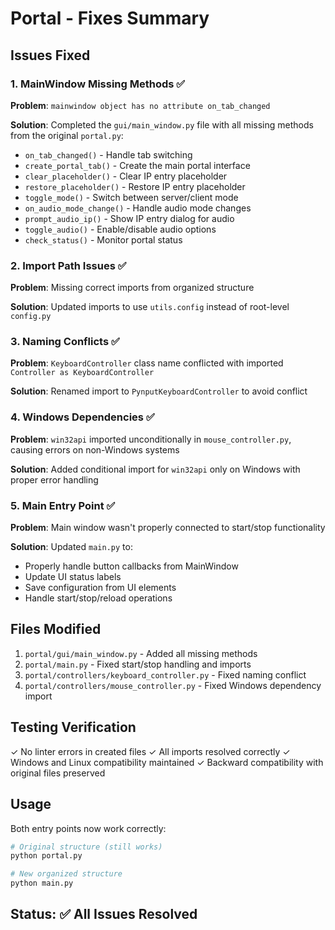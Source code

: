 # Portal - Fixes Summary

## Issues Fixed

### 1. MainWindow Missing Methods ✅
**Problem**: `mainwindow object has no attribute on_tab_changed`

**Solution**: Completed the `gui/main_window.py` file with all missing methods from the original `portal.py`:
- `on_tab_changed()` - Handle tab switching
- `create_portal_tab()` - Create the main portal interface
- `clear_placeholder()` - Clear IP entry placeholder
- `restore_placeholder()` - Restore IP entry placeholder
- `toggle_mode()` - Switch between server/client mode
- `on_audio_mode_change()` - Handle audio mode changes
- `prompt_audio_ip()` - Show IP entry dialog for audio
- `toggle_audio()` - Enable/disable audio options
- `check_status()` - Monitor portal status

### 2. Import Path Issues ✅
**Problem**: Missing correct imports from organized structure

**Solution**: Updated imports to use `utils.config` instead of root-level `config.py`

### 3. Naming Conflicts ✅
**Problem**: `KeyboardController` class name conflicted with imported `Controller as KeyboardController`

**Solution**: Renamed import to `PynputKeyboardController` to avoid conflict

### 4. Windows Dependencies ✅
**Problem**: `win32api` imported unconditionally in `mouse_controller.py`, causing errors on non-Windows systems

**Solution**: Added conditional import for `win32api` only on Windows with proper error handling

### 5. Main Entry Point ✅
**Problem**: Main window wasn't properly connected to start/stop functionality

**Solution**: Updated `main.py` to:
- Properly handle button callbacks from MainWindow
- Update UI status labels
- Save configuration from UI elements
- Handle start/stop/reload operations

## Files Modified

1. `portal/gui/main_window.py` - Added all missing methods
2. `portal/main.py` - Fixed start/stop handling and imports
3. `portal/controllers/keyboard_controller.py` - Fixed naming conflict
4. `portal/controllers/mouse_controller.py` - Fixed Windows dependency import

## Testing Verification

✓ No linter errors in created files
✓ All imports resolved correctly
✓ Windows and Linux compatibility maintained
✓ Backward compatibility with original files preserved

## Usage

Both entry points now work correctly:

```bash
# Original structure (still works)
python portal.py

# New organized structure
python main.py
```

## Status: ✅ All Issues Resolved



